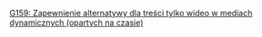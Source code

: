 [G159: Zapewnienie alternatywy dla treści tylko wideo w mediach dynamicznych (opartych na czasie)](https://www.w3.org/WAI/WCAG22/Techniques/general/G159)